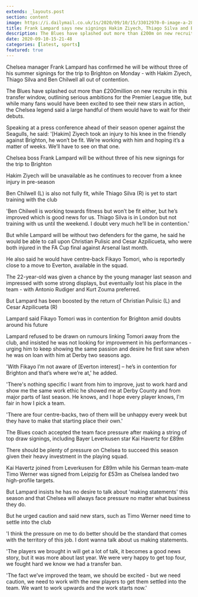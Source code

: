 ```yaml
---
extends: _layouts.post
section: content
image: https://i.dailymail.co.uk/1s/2020/09/10/15/33012970-0-image-a-28_1599746973833.jpg 
title: Frank Lampard says new signings Hakim Ziyech, Thiago Silva and Ben Chilwell will miss Brighton clash 
description: The Blues have splashed out more than £200m on new recruits in this transfer window, outlining serious ambitions for the title, but Lampard said three of them would have to wait for their debut. 
date: 2020-09-10-15-21-48 
categories: [latest, sports] 
featured: true 
--- 
```

Chelsea manager Frank Lampard has confirmed he will be without three of his summer signings for the trip to Brighton on Monday - with Hakim Ziyech, Thiago Silva and Ben Chilwell all out of contention.

The Blues have splashed out more than £200million on new recruits in this transfer window, outlining serious ambitions for the Premier League title, but while many fans would have been excited to see their new stars in action, the Chelsea legend said a large handful of them would have to wait for their debuts. 

Speaking at a press conference ahead of their season opener against the Seagulls, he said: '[Hakim] Ziyech took an injury to his knee in the friendly against Brighton, he won’t be fit. We’re working with him and hoping it’s a matter of weeks. We’ll have to see on that one. 

Chelsea boss Frank Lampard will be without three of his new signings for the trip to Brighton

Hakim Ziyech will be unavailable as he continues to recover from a knee injury in pre-season

Ben Chilwell (L) is also not fully fit, while Thiago Silva (R) is yet to start training with the club

'Ben Chilwell is working towards fitness but won’t be fit either, but he’s improved which is good news for us. Thiago Silva is in London but not training with us until the weekend. I doubt very much he’ll be in contention.'

But while Lampard will be without two defenders for the game, he said he would be able to call upon Christian Pulisic and Cesar Azpilicueta, who were both injured in the FA Cup final against Arsenal last month. 

He also said he would have centre-back Fikayo Tomori, who is reportedly close to a move to Everton, available in the squad. 

The 22-year-old was given a chance by the young manager last season and impressed with some strong displays, but eventually lost his place in the team - with Antonio Rudiger and Kurt Zouma preferred.

But Lampard has been boosted by the return of Christian Pulisic (L) and Cesar Azpilicueta (R)

Lampard said Fikayo Tomori was in contention for Brighton amid doubts around his future

Lampard refused to be drawn on rumours linking Tomori away from the club, and insisted he was not looking for improvement in his performances - urging him to keep showing the same passion and desire he first saw when he was on loan with him at Derby two seasons ago.   

'With Fikayo I’m not aware of [Everton interest] – he’s in contention for Brighton and that’s where we’re at,' he added.

'There's nothing specific I want from him to improve, just to work hard and show me the same work ethic he showed me at Derby County and from major parts of last season. He knows, and I hope every player knows, I'm fair in how I pick a team. 

'There are four centre-backs, two of them will be unhappy every week but they have to make that starting place their own.'

The Blues coach accepted the team face pressure after making a string of top draw signings, including Bayer Leverkusen star Kai Havertz for £89m

There should be plenty of pressure on Chelsea to succeed this season given their heavy investment in the playing squad. 

Kai Havertz joined from Leverkusen for £89m while his German team-mate Timo Werner was signed from Leipzig for £53m as Chelsea landed two high-profile targets.

But Lampard insists he has no desire to talk about 'making statements' this season and that Chelsea will always face pressure no matter what business they do.  

But he urged caution and said new stars, such as Timo Werner need time to settle into the club

'I think the pressure on me to do better should be the standard that comes with the territory of this job. I dont wanna talk about us making statements. 

'The players we brought in will get a lot of talk, it becomes a good news story, but it was more about last year. We were very happy to get top four, we fought hard we know we had a transfer ban. 

'The fact we’ve improved the team, we should be excited - but we need caution, we need to work with the new players to get them settled into the team. We want to work upwards and the work starts now.'


